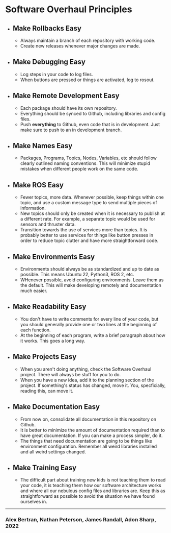 # Software Overhaul Principles
* ## Make Rollbacks Easy
  * Always maintain a branch of each repository with working code.
  * Create new releases whenever major changes are made.
* ## Make Debugging Easy
  * Log steps in your code to log files.
  * When buttons are pressed or things are activated, log to rosout.
* ## Make Remote Development Easy
  * Each package should have its own repository.
  * Everything should be synced to Github, including libraries and config files.
  * Push **everything** to Github, even code that is in development. Just make sure to push to an in development branch.
* ## Make Names Easy
  * Packages, Programs, Topics, Nodes, Variables, etc should follow clearly outlined naming conventions. This will minimize stupid mistakes when different people work on the same code.
* ## Make ROS Easy
  * Fewer topics, more data. Whenever possible, keep things within one topic, and use a custom message type to send multiple pieces of information.
  * New topics should only be created when it is necessary to publish at a different rate. For example, a separate topic would be used for sensors and thruster data.
  * Transition towards the use of services more than topics. It is probably better to use services for things like button presses in order to reduce topic clutter and have more straightforward code.
* ## Make Environments Easy
  * Environments should always be as standardized and up to date as possible. This means Ubuntu 22, Python3, ROS 2, etc. 
  * WHenever possible, avoid configuring environments. Leave them as the default. This will make developing remotely and documentation much easier.
* ## Make Readability Easy
  * You don't have to write comments for every line of your code, but you should generally provide one or two lines at the beginning of each function.
  * At the beginning of each program, write a brief paragraph about how it works. This goes a long way.
* ## Make Projects Easy
  * When you aren't doing anything, check the Software Overhaul project. There will always be stuff for you to do.
  * When you have a new idea, add it to the planning section of the project. If something's status has changed, move it. You, specficially, reading this, can move it.
* ## Make Documentation Easy
  * From now on, consolidate all documentation in this repository on Github.
  * It is better to minimize the amount of documentation required than to have great documentation. If you can make a process simpler, do it.
  * The things that need documentation are going to be things like environment configuration. Remember all weird libraries installed and all weird settings changed.
* ## Make Training Easy
  * The difficult part about training new kids is not teaching them to read your code, it is teaching them how our software architecture works and where all our nebulous config files and libraries are. Keep this as straightforward as possible to avoid the situation we have found ourselves in.

______________
### Alex Bertran, Nathan Peterson, James Randall, Adon Sharp, 2022

